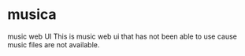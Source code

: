 # musica
music web UI
This is music web ui that has not been able to use cause music files are not available.